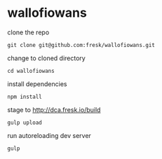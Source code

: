 wallofiowans
==============


clone the repo
```
git clone git@github.com:fresk/wallofiowans.git
```


change to cloned directory
```
cd wallofiowans
```


install dependencies
```
npm install

```


stage to http://dca.fresk.io/build
```
gulp upload
```


run autoreloading dev server
```
gulp
```